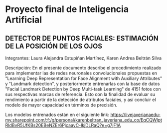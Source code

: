 # Proyecto final de Inteligencia Artificial

## DETECTOR DE PUNTOS FACIALES: ESTIMACIÓN DE LA POSICIÓN DE LOS OJOS

Integrantes: Laura Alejandra Estupiñan Martínez, Karen Andrea Beltrán Silva

Descripción: En el presente documento describe el procedimiento realizado para implementar las de redes neuronales convolucionales propuestas en 
"Learning Deep Representation for Face Alignment with Auxiliary Attributes" y "Landmark detection", y posteriormente entrenarlas con la base de datos 
"Facial Landmark Detection by Deep Multi-task Learning" de 4151 fotos con sus respectivas marcas de referencia. Esto con la finalidad de evaluar su 
rendimiento a partir de la detección de atributos faciales, y así concluir el modelo de mayor capacidad en términos de precisión.



Los modelos entrenados están en el siguiente link:
https://livejaverianaedu-my.sharepoint.com/:f:/g/personal/karenbeltran_javeriana_edu_co/EqCQWlptRIdBvR5UfKBs20EBeNZEr6PjcaavC-lkjDLRaQ?e=g7jF1A
